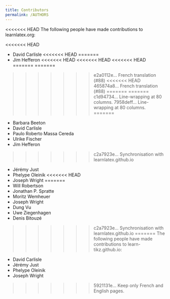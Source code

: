 ```yaml
---
title: Contributors
permalink: /AUTHORS
---
```


<<<<<<< HEAD
The following people have made contributions to learnlatex.org:

<<<<<<< HEAD

- David Carlisle
<<<<<<< HEAD
=======
- Jim Hefferon
<<<<<<< HEAD
<<<<<<< HEAD
<<<<<<< HEAD
=======
=======
>>>>>>> e2a0112e... French translation (#88)
<<<<<<< HEAD
>>>>>>> 465874a8... French translation (#88)
=======
=======
>>>>>>> c1d94734... Line-wrapping at 80 columns.
>>>>>>> 7958deff... Line-wrapping at 80 columns.
=======
- Barbara Beeton
- David Carlisle
- Paulo Roberto Massa Cereda
- Ulrike Fischer
- Jim Hefferon
>>>>>>> c2a7923e... Synchronisation with learnlatex.github.io
- Jérémy Just
- Phelype Oleinik
<<<<<<< HEAD
- Joseph Wright
=======
- Will Robertson
- Jonathan P. Spratte
- Moritz Wemheuer
- Joseph Wright
- Dung Vu
- Uwe Ziegenhagen
- Denis Bitouzé
>>>>>>> c2a7923e... Synchronisation with learnlatex.github.io
=======
The following people have made contributions to learn-tikz.github.io:

- David Carlisle
- Jérémy Just
- Phelype Oleinik
- Joseph Wright
>>>>>>> 5921131e... Keep only French and English pages.
